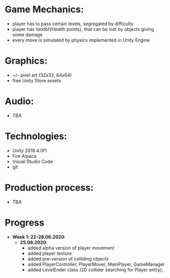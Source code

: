 # Game Mechanics:
* player has to pass certain levels, segregated by difficulty
* player has \textbf{Heatlh points}, that can be lost by objects giving some damage
* every move is simulated by physics implemented in Unity Engine
# Graphics:
* +/- pixel art (32x32, 64x64)
* free Unity Store assets
# Audio:
* TBA
# Technologies:
* Unity 2019.4.0f1
* Fire Alpaca
* Visual Studio Code
* git
# Production process:
* TBA
    
# Progress
* **Week 1: 22-28.06.2020**:
    * **25.06.2020**:
        * added alpha version of player movement
        * added player texture
        * added pre-version of colliding objects
        * added PlayerController, PlayerMover, MainPlayer, GameManager
        * added LevelEnder class (2D collider searching for Player entry);


